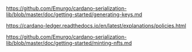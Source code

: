 https://github.com/Emurgo/cardano-serialization-lib/blob/master/doc/getting-started/generating-keys.md

https://cardano-ledger.readthedocs.io/en/latest/explanations/policies.html

https://github.com/Emurgo/cardano-serialization-lib/blob/master/doc/getting-started/minting-nfts.md